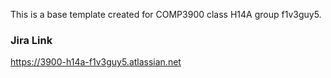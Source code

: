 This is a base template created for COMP3900 class H14A group f1v3guy5.

### Jira Link

https://3900-h14a-f1v3guy5.atlassian.net
